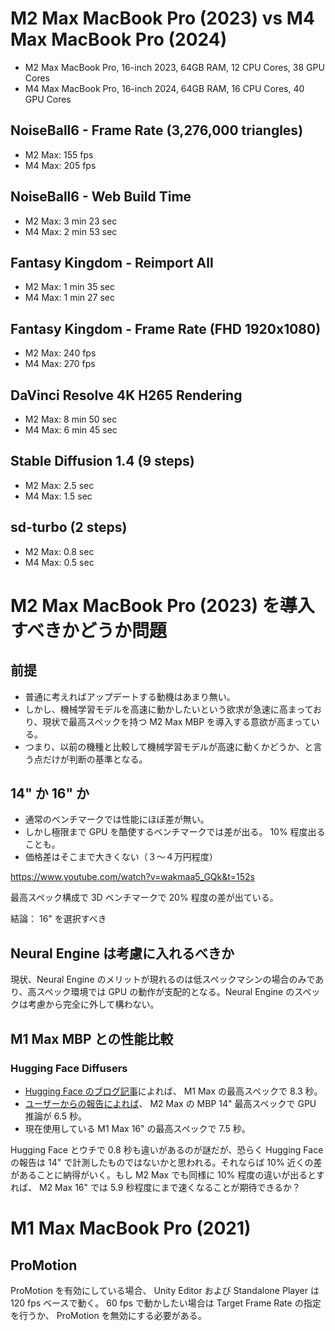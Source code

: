# M2 Max MacBook Pro (2023) vs M4 Max MacBook Pro (2024)

- M2 Max MacBook Pro, 16-inch 2023, 64GB RAM, 12 CPU Cores, 38 GPU Cores
- M4 Max MacBook Pro, 16-inch 2024, 64GB RAM, 16 CPU Cores, 40 GPU Cores

## NoiseBall6 - Frame Rate (3,276,000 triangles)

- M2 Max: 155 fps
- M4 Max: 205 fps

## NoiseBall6 - Web Build Time

- M2 Max: 3 min 23 sec
- M4 Max: 2 min 53 sec

## Fantasy Kingdom - Reimport All

- M2 Max: 1 min 35 sec
- M4 Max: 1 min 27 sec

## Fantasy Kingdom - Frame Rate (FHD 1920x1080)

- M2 Max: 240 fps
- M4 Max: 270 fps

## DaVinci Resolve 4K H265 Rendering

- M2 Max: 8 min 50 sec
- M4 Max: 6 min 45 sec

## Stable Diffusion 1.4 (9 steps)

- M2 Max: 2.5 sec
- M4 Max: 1.5 sec

## sd-turbo (2 steps)

- M2 Max: 0.8 sec
- M4 Max: 0.5 sec

# M2 Max MacBook Pro (2023) を導入すべきかどうか問題

## 前提

- 普通に考えればアップデートする動機はあまり無い。
- しかし、機械学習モデルを高速に動かしたいという欲求が急速に高まっており、現状で最高スペックを持つ M2 Max MBP を導入する意欲が高まっている。
- つまり、以前の機種と比較して機械学習モデルが高速に動くかどうか、と言う点だけが判断の基準となる。

## 14" か 16" か

- 通常のベンチマークでは性能にほぼ差が無い。
- しかし極限まで GPU を酷使するベンチマークでは差が出る。 10% 程度出ることも。
- 価格差はそこまで大きくない（３〜４万円程度）

https://www.youtube.com/watch?v=wakmaa5_GQk&t=152s

最高スペック構成で 3D ベンチマークで 20% 程度の差が出ている。

結論： 16" を選択すべき

## Neural Engine は考慮に入れるべきか

現状、Neural Engine のメリットが現れるのは低スペックマシンの場合のみであり、高スペック環境では GPU の動作が支配的となる。Neural Engine のスペックは考慮から完全に外して構わない。

## M1 Max MBP との性能比較

### Hugging Face Diffusers

- [Hugging Face のブログ記事](https://huggingface.co/blog/fast-mac-diffusers)によれば、 M1 Max の最高スペックで 8.3 秒。
- [ユーザーからの報告によれば](https://github.com/huggingface/swift-coreml-diffusers/issues/31)、 M2 Max の MBP 14" 最高スペックで GPU 推論が 6.5 秒。
- 現在使用している M1 Max 16" の最高スペックで 7.5 秒。

Hugging Face とウチで 0.8 秒も違いがあるのが謎だが、恐らく Hugging Face の報告は 14" で計測したものではないかと思われる。それならば 10% 近くの差があることに納得がいく。もし M2 Max でも同様に 10% 程度の違いが出るとすれば、 M2 Max 16" では 5.9 秒程度にまで速くなることが期待できるか？

# M1 Max MacBook Pro (2021)

## ProMotion

ProMotion を有効にしている場合、 Unity Editor および Standalone Player は 120 fps ベースで動く。 60 fps で動かしたい場合は Target Frame Rate の指定を行うか、 ProMotion を無効にする必要がある。

